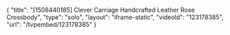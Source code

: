 {
    "title": "[1508440185] Clever Carriage Handcrafted Leather Rose Crossbody",
    "type": "solo",
    "layout": "iframe-static",
    "videoId": "123178385",
    "url": "\/tvpembed\/123178385"
}